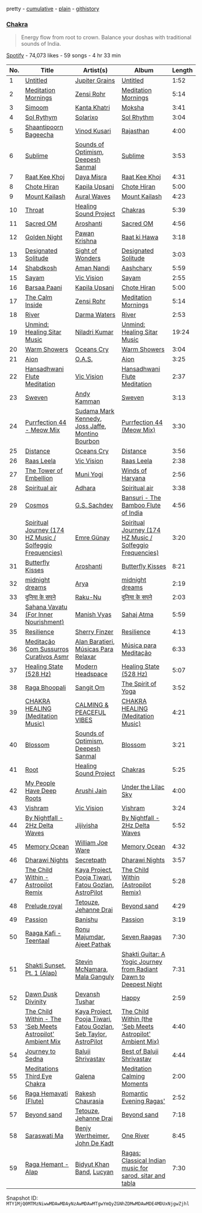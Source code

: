 pretty - [cumulative](/playlists/cumulative/37i9dQZF1DX74VGmwslvwH.md) - [plain](/playlists/plain/37i9dQZF1DX74VGmwslvwH) - [githistory](https://github.githistory.xyz/mackorone/spotify-playlist-archive/blob/main/playlists/plain/37i9dQZF1DX74VGmwslvwH)

### [Chakra](https://open.spotify.com/playlist/37i9dQZF1DX74VGmwslvwH)

> Energy flow from root to crown\. Balance your doshas with traditional sounds of India.

[Spotify](https://open.spotify.com/user/spotify) - 74,073 likes - 59 songs - 4 hr 33 min

| No. | Title | Artist(s) | Album | Length |
|---|---|---|---|---|
| 1 | [Untitled](https://open.spotify.com/track/3tCBeat5YZBwLf61yoQJ9v) | [Jupiter Grains](https://open.spotify.com/artist/6uq3FetPGtr1PNJ4bOzF85) | [Untitled](https://open.spotify.com/album/2aMPmCJLYROlZZMjF92w32) | 1:52 |
| 2 | [Meditation Mornings](https://open.spotify.com/track/5W4ANWiWKDqXSnAy5OMY7f) | [Zensi Rohr](https://open.spotify.com/artist/0hNw8GAS4OY89yOgEwj73C) | [Meditation Mornings](https://open.spotify.com/album/1zB1RPGJ3CromWAHcluklj) | 5:14 |
| 3 | [Simoom](https://open.spotify.com/track/7gR19CaxVW3DfvSfJEGRMT) | [Kanta Khatri](https://open.spotify.com/artist/1AIZ3YGySP9lkL7BulRkA0) | [Moksha](https://open.spotify.com/album/2DEYwbAEe0uXNgWdevqUrw) | 3:41 |
| 4 | [Sol Rythym](https://open.spotify.com/track/1SuOOxR5CYtqp0wUgG6KqK) | [Solarixo](https://open.spotify.com/artist/5McHUSz4tKBSVrwI9JzUhY) | [Sol Rhythm](https://open.spotify.com/album/2AJAJVg6ebdW9pY61qeV6x) | 3:04 |
| 5 | [Shaantipoorn Bageecha](https://open.spotify.com/track/3qqvBjzXGgeyGCTJ5x3OXu) | [Vinod Kusari](https://open.spotify.com/artist/4xt7e7m4JRwjSZ0CUdjUAZ) | [Rajasthan](https://open.spotify.com/album/3lmvyNXwElZPiV3BLpIbDr) | 4:00 |
| 6 | [Sublime](https://open.spotify.com/track/5vu7R3ODOAnvEAlJeFiVWv) | [Sounds of Optimism](https://open.spotify.com/artist/4NBmnaiMNjIDJLGSMuTqC6), [Deepesh Sanmal](https://open.spotify.com/artist/3lnLPZXHgbxQVzCVLuAw7O) | [Sublime](https://open.spotify.com/album/2kZo3OtxlYeAG4NaG1QHOZ) | 3:53 |
| 7 | [Raat Kee Khoj](https://open.spotify.com/track/6aRBPJ1TcZFPPcw07UUSd5) | [Daya Misra](https://open.spotify.com/artist/4ym3cVsniN8Zfiq6c2mKb2) | [Raat Kee Khoj](https://open.spotify.com/album/4fPb0HKS6TEJKuehkk2SG9) | 4:31 |
| 8 | [Chote Hiran](https://open.spotify.com/track/6FTbsYAksvLXAvNf3hQ2JR) | [Kapila Upsani](https://open.spotify.com/artist/1I8JjaC5qvXYmY4vRT3x1W) | [Chote Hiran](https://open.spotify.com/album/5Ks9dlzmU0BGfoqZYDP7gc) | 5:00 |
| 9 | [Mount Kailash](https://open.spotify.com/track/5T7JzSKY03KLxvWWSEug8r) | [Aural Waves](https://open.spotify.com/artist/0rqRKblaWE6B3flDy2r0x0) | [Mount Kailash](https://open.spotify.com/album/1KLmnLjZBOC0q3TXkK6t4e) | 4:23 |
| 10 | [Throat](https://open.spotify.com/track/4qsVxscuN1AUWnwbQ7xADd) | [Healing Sound Project](https://open.spotify.com/artist/2D61uIHGdAYQ6rQ7nFK6Vs) | [Chakras](https://open.spotify.com/album/1Fr1EjvvT0rUD8WHvood3F) | 5:39 |
| 11 | [Sacred OM](https://open.spotify.com/track/2OjO1KxJ0dkXPL9L1lvM2S) | [Aroshanti](https://open.spotify.com/artist/1y6jeiJ1L8vwgt7lHDqRKd) | [Sacred OM](https://open.spotify.com/album/2k2v55z4n0rcXAxfliymH2) | 4:56 |
| 12 | [Golden Night](https://open.spotify.com/track/6mJfau3oJvpYztXxW1fxKi) | [Pawan Krishna](https://open.spotify.com/artist/7MYonYhUeKuW4KKXg3EJ1O) | [Raat ki Hawa](https://open.spotify.com/album/2M9KRROg3X52wfBWWDlkmu) | 3:18 |
| 13 | [Designated Solitude](https://open.spotify.com/track/1KD5sDTDCSj2yPBh3OxQ1i) | [Sight of Wonders](https://open.spotify.com/artist/4TVuWsAEx3S4UnsJhA7QYD) | [Designated Solitude](https://open.spotify.com/album/1DDlDMpNFef0ksiYQCZ6j4) | 3:03 |
| 14 | [Shabdkosh](https://open.spotify.com/track/4eJE88d33ZBAEALNv3fnzv) | [Aman Nandi](https://open.spotify.com/artist/6xc1xUCBEBFTkpn6czPe10) | [Aashchary](https://open.spotify.com/album/25TMsMiB5NoYZqvTX082Xp) | 5:59 |
| 15 | [Sayam](https://open.spotify.com/track/6JgLsdhyec01b0xfFCLkJh) | [Vic Vision](https://open.spotify.com/artist/7sWJw6QdFcubpMrTamBKw0) | [Sayam](https://open.spotify.com/album/1xvXrzInGCTQbr7JXf9SzV) | 2:55 |
| 16 | [Barsaa Paani](https://open.spotify.com/track/6y5EJ69G3DZmM1lzWMuxA4) | [Kapila Upsani](https://open.spotify.com/artist/1I8JjaC5qvXYmY4vRT3x1W) | [Chote Hiran](https://open.spotify.com/album/5Ks9dlzmU0BGfoqZYDP7gc) | 5:00 |
| 17 | [The Calm Inside](https://open.spotify.com/track/5K8PFOnIXazyzWmWuUGVJr) | [Zensi Rohr](https://open.spotify.com/artist/0hNw8GAS4OY89yOgEwj73C) | [Meditation Mornings](https://open.spotify.com/album/1zB1RPGJ3CromWAHcluklj) | 5:14 |
| 18 | [River](https://open.spotify.com/track/5noFpnVfIGs7nLUkfNuEFu) | [Darma Waters](https://open.spotify.com/artist/4nN4oxcvDaWafW2VAmvf7Y) | [River](https://open.spotify.com/album/4Bn5tjd6zeja3ggftvOcf8) | 2:53 |
| 19 | [Unmind: Healing Sitar Music](https://open.spotify.com/track/0zfcjFpv9i0a32XyLb1O07) | [Niladri Kumar](https://open.spotify.com/artist/3Qol2r2jehhR5yKbmk1Dg4) | [Unmind: Healing Sitar Music](https://open.spotify.com/album/7LnF45GfObNwG9qPMKu6qc) | 19:24 |
| 20 | [Warm Showers](https://open.spotify.com/track/2912FSrpfP5O9nzuwSPlDa) | [Oceans Cry](https://open.spotify.com/artist/174Q4UvaXNdNt4KSRrglKi) | [Warm Showers](https://open.spotify.com/album/59jT8Zj0DbyKbF703easKX) | 3:04 |
| 21 | [Aion](https://open.spotify.com/track/0ssdj7toIUWMGFmMVMW7Ge) | [O.A.S.](https://open.spotify.com/artist/1aoMIhif29oGaZGwQJ1oTt) | [Aion](https://open.spotify.com/album/1kkglpZHhzTKTLiYx0AXol) | 3:25 |
| 22 | [Hansadhwani Flute Meditation](https://open.spotify.com/track/4BWaGsqpk4J1BtF8yCdQgH) | [Vic Vision](https://open.spotify.com/artist/7sWJw6QdFcubpMrTamBKw0) | [Hansadhwani Flute Meditation](https://open.spotify.com/album/2LtYdTh9JEqYk1QJ6E6JEp) | 2:37 |
| 23 | [Sweven](https://open.spotify.com/track/7LbnfJ4bZ8UZRcb9l8Txld) | [Andy Kamman](https://open.spotify.com/artist/2bI9xKlbtS0cPS3rQ8x87y) | [Sweven](https://open.spotify.com/album/0Ixj5uPjN9PPtqoPE2u8pS) | 3:13 |
| 24 | [Purrfection 44 \- Meow Mix](https://open.spotify.com/track/18iPekNLWc9PPWe0xwADKb) | [Sudama Mark Kennedy](https://open.spotify.com/artist/3kfvOxAyZ7BXqMLRqcbwms), [Joss Jaffe](https://open.spotify.com/artist/2Nj9Ni0ML57eyiursEE5xx), [Montino Bourbon](https://open.spotify.com/artist/1bXc2vNUSrLcwHgCMPMMRU) | [Purrfection 44 \(Meow Mix\)](https://open.spotify.com/album/5wEbycWmjbR4kxJhxcY0PJ) | 3:30 |
| 25 | [Distance](https://open.spotify.com/track/4cXRe000LxbchXggA2TlrU) | [Oceans Cry](https://open.spotify.com/artist/174Q4UvaXNdNt4KSRrglKi) | [Distance](https://open.spotify.com/album/6idMBEpMSoVX44nJb5jtIW) | 3:56 |
| 26 | [Raas Leela](https://open.spotify.com/track/1p9IZ7vAw0GqeL4YQjUBO3) | [Vic Vision](https://open.spotify.com/artist/7sWJw6QdFcubpMrTamBKw0) | [Raas Leela](https://open.spotify.com/album/71fNvobEJuKbrPAL5RUeQi) | 2:38 |
| 27 | [The Tower of Embellion](https://open.spotify.com/track/76RktDCi1rVj63vpt9u5F0) | [Muni Yogi](https://open.spotify.com/artist/5VMpyeQNlYtPipmkNpxRt0) | [Winds of Haryana](https://open.spotify.com/album/1RR1WACNqmE89FmqtAUW07) | 2:56 |
| 28 | [Spiritual air](https://open.spotify.com/track/1vO99rnyMLcqu6CV7UjBWk) | [Adhara](https://open.spotify.com/artist/6bKoAOFeyeIPboiQcSfbwm) | [Spiritual air](https://open.spotify.com/album/7HYxw9PQJDZXIqiF4LboeU) | 3:38 |
| 29 | [Cosmos](https://open.spotify.com/track/2ZJhL2pkytU1udly94xV7j) | [G.S\. Sachdev](https://open.spotify.com/artist/6jGk8eDMQBWb1IjNLI51Yz) | [Bansuri \- The Bamboo Flute of India](https://open.spotify.com/album/7l6MK2rackkPHiHhCINSxI) | 4:56 |
| 30 | [Spiritual Journey \(174 HZ Music / Solfeggio Frequencies\)](https://open.spotify.com/track/6AbKLbVBoWDYvIFHWLQALe) | [Emre Günay](https://open.spotify.com/artist/25xzu9Ch95wnUGFagBDjix) | [Spiritual Journey \(174 HZ Music / Solfeggio Frequencies\)](https://open.spotify.com/album/1KvIk9EAknrzb8D77qLlzg) | 3:20 |
| 31 | [Butterfly Kisses](https://open.spotify.com/track/6gU1KxLaLZ6qUSMQtPyUxy) | [Aroshanti](https://open.spotify.com/artist/1y6jeiJ1L8vwgt7lHDqRKd) | [Butterfly Kisses](https://open.spotify.com/album/6hL0TZRUEM5WLrQR9bqkOC) | 8:21 |
| 32 | [midnight dreams](https://open.spotify.com/track/3mMpTuuVK1oHRLNubuRE74) | [Arya](https://open.spotify.com/artist/1m0tdSviN7MEKE4ito6M0L) | [midnight dreams](https://open.spotify.com/album/5XPj4Ksx8v4EmP1P54JOMU) | 2:19 |
| 33 | [दुनिया के सपने](https://open.spotify.com/track/7wKteYGjLxGYGYw45SFCS0) | [Raku\-Nu](https://open.spotify.com/artist/19muc2M3JSNOXolYB1Z2Eh) | [दुनिया के सपने](https://open.spotify.com/album/0ihKyQCEMBXP9OzZLvnppA) | 2:03 |
| 34 | [Sahana Vavatu \(For Inner Nourishment\)](https://open.spotify.com/track/2SxQ32cI3A8XBH4535QnwJ) | [Manish Vyas](https://open.spotify.com/artist/4eZcz3z9PEo5TMzkjHlzrK) | [Sahaj Atma](https://open.spotify.com/album/5IZZ9OprXmK2qYkMm11QnB) | 5:59 |
| 35 | [Resilience](https://open.spotify.com/track/7ad0Y8DIZtWtZCvHefq3xg) | [Sherry Finzer](https://open.spotify.com/artist/5udY4J3ruydRyg98yxTRHw) | [Resilience](https://open.spotify.com/album/3nHcATi2dBX2I0IWwvxWMj) | 4:13 |
| 36 | [Meditação Com Sussurros Curativos Asmr](https://open.spotify.com/track/6h2qQOW2ea12UCbU7IXxOK) | [Alan Baratieri](https://open.spotify.com/artist/1FbUxr0wVOPPMFPq9qjv0w), [Músicas Para Relaxar](https://open.spotify.com/artist/1GpHohMWr8ZzO6CkaKOC6G) | [Música para Meditação](https://open.spotify.com/album/2Fw27HBf4XBVIah908hWKn) | 6:33 |
| 37 | [Healing State \(528 Hz\)](https://open.spotify.com/track/1sW6M4j9gYX3OaJQFPVtIA) | [Modern Headspace](https://open.spotify.com/artist/1R9pWwzgOIsl5XMI4WCBRH) | [Healing State \(528 Hz\)](https://open.spotify.com/album/0cOMbJ1RBe4rhgwFkxnnDt) | 5:07 |
| 38 | [Raga Bhoopali](https://open.spotify.com/track/2FvS3T9QA1K7RibQDrTYqc) | [Sangit Om](https://open.spotify.com/artist/51OgTOMeriyJbz07cpve3u) | [The Spirit of Yoga](https://open.spotify.com/album/3twYsK4gKVEaBVOUUdeT88) | 3:52 |
| 39 | [CHAKRA HEALING \(Meditation Music\)](https://open.spotify.com/track/6rNmdoYbDXjqnslT2NbJTK) | [CALMING & PEACEFUL VIBES](https://open.spotify.com/artist/0Kzexs0X9tAOobFWG68J7x) | [CHAKRA HEALING \(Meditation Music\)](https://open.spotify.com/album/2X1JJ00htpKDWqWNCMPN1N) | 4:21 |
| 40 | [Blossom](https://open.spotify.com/track/3NDKacIupHEbaXig16Rd96) | [Sounds of Optimism](https://open.spotify.com/artist/4NBmnaiMNjIDJLGSMuTqC6), [Deepesh Sanmal](https://open.spotify.com/artist/3lnLPZXHgbxQVzCVLuAw7O) | [Blossom](https://open.spotify.com/album/7ICFrUMGEsDYWx3XehREpH) | 3:21 |
| 41 | [Root](https://open.spotify.com/track/2bUpNGlxoI9QpTOrmTNqFM) | [Healing Sound Project](https://open.spotify.com/artist/2D61uIHGdAYQ6rQ7nFK6Vs) | [Chakras](https://open.spotify.com/album/1Fr1EjvvT0rUD8WHvood3F) | 5:25 |
| 42 | [My People Have Deep Roots](https://open.spotify.com/track/4U1XhaYJ7hbOGKmUxY5PWZ) | [Arushi Jain](https://open.spotify.com/artist/7vQf39VMZhNhPo54R8hIzJ) | [Under the Lilac Sky](https://open.spotify.com/album/3S4DtRVn4tjo9Q39e0lJC2) | 4:00 |
| 43 | [Vishram](https://open.spotify.com/track/14uHrpJDryglZGbZ00E25V) | [Vic Vision](https://open.spotify.com/artist/7sWJw6QdFcubpMrTamBKw0) | [Vishram](https://open.spotify.com/album/0eRoacAVuWXpwGjuawLvDI) | 3:24 |
| 44 | [By Nightfall \- 2Hz Delta Waves](https://open.spotify.com/track/7HEb0RAKvRXBmSeSKczqBz) | [Jijivisha](https://open.spotify.com/artist/0W3mFGcxXtnwkpgphwjYxk) | [By Nightfall \- 2Hz Delta Waves](https://open.spotify.com/album/4fMBn3FQMaPxe6CPOuIUCu) | 5:52 |
| 45 | [Memory Ocean](https://open.spotify.com/track/4BGxF3vzN2eQ3EMz4ApThm) | [William Joe Ware](https://open.spotify.com/artist/4sdgGI2VBvg1l0APfrbhHm) | [Memory Ocean](https://open.spotify.com/album/19F44nYOaQGepqwD9QsJXa) | 4:32 |
| 46 | [Dharawi Nights](https://open.spotify.com/track/7J0ZO7IO5rcPG5cbTWoRuF) | [Secretpath](https://open.spotify.com/artist/3CgMjC9kBPZPgUZEmcjsnU) | [Dharawi Nights](https://open.spotify.com/album/1ZVSgPi74n655eUn8cXdGI) | 3:57 |
| 47 | [The Child Within \- Astropilot Remix](https://open.spotify.com/track/0WmPkg7qg9NMRCvDbTeiGj) | [Kaya Project](https://open.spotify.com/artist/4TFmgYfhLJxF6nL8WDSnWV), [Pooja Tiwari](https://open.spotify.com/artist/5MDvAeupq312AkEWTGblZf), [Fatou Gozlan](https://open.spotify.com/artist/5uE7jx3Z4cbh2OzuG6aLw6), [AstroPilot](https://open.spotify.com/artist/2z658O7sY52T18CIOqUcws) | [The Child Within \(Astropilot Remix\)](https://open.spotify.com/album/6Gy9I2bThPV5dp1Hrsn5bQ) | 5:28 |
| 48 | [Prelude royal](https://open.spotify.com/track/2KSXoyYQGhKFrl887etlVz) | [Tetouze](https://open.spotify.com/artist/4L2vZe0dcqomV8OAhWNmQy), [Jehanne Drai](https://open.spotify.com/artist/0GCwjBKMBF9vSKb8YbxkmF) | [Beyond sand](https://open.spotify.com/album/1U5sg1ejtfqOh4FAEzmODB) | 4:29 |
| 49 | [Passion](https://open.spotify.com/track/10N4pUn5NmbJTodGCJSV4I) | [Banishu](https://open.spotify.com/artist/1QZvqFFagrFlGk46JD2WNi) | [Passion](https://open.spotify.com/album/7KsHiZ06JKArEPc8LMdP2w) | 3:19 |
| 50 | [Raaga Kafi \- Teentaal](https://open.spotify.com/track/4G526MTBK3TpdNBpvvYO3Z) | [Ronu Majumdar](https://open.spotify.com/artist/2BtkOvKNQUqyBvK5pnSx3P), [Ajeet Pathak](https://open.spotify.com/artist/6RewthLD9pGHUn5dmLVaBh) | [Seven Raagas](https://open.spotify.com/album/2DhxWPxZBSFirR62g3I4Zd) | 7:30 |
| 51 | [Shakti Sunset, Pt\. 1 \(Alap\)](https://open.spotify.com/track/2hE86J1u0gByjj8WXpktfZ) | [Stevin McNamara](https://open.spotify.com/artist/3n25Lt7Pj891H5zFEywMX8), [Mala Ganguly](https://open.spotify.com/artist/3lRG8ptwPxwEtvwKF2krjd) | [Shakti Guitar: A Yogic Journey from Radiant Dawn to Deepest Night](https://open.spotify.com/album/49SZlnNYS7fqBLTy1588Y7) | 7:31 |
| 52 | [Dawn Dusk Divinity](https://open.spotify.com/track/3Gs2uBopmgSkqI6Ww2IYnm) | [Devansh Tushar](https://open.spotify.com/artist/6A6XOlnYgaiM9qfRvSIHQL) | [Happy](https://open.spotify.com/album/6FXJ200cFy73fvSBZm0xfJ) | 2:59 |
| 53 | [The Child Within \- The 'Seb Meets Astropilot' Ambient Mix](https://open.spotify.com/track/4PDnVvoXjz4MTMHehCWxgF) | [Kaya Project](https://open.spotify.com/artist/4TFmgYfhLJxF6nL8WDSnWV), [Pooja Tiwari](https://open.spotify.com/artist/5MDvAeupq312AkEWTGblZf), [Fatou Gozlan](https://open.spotify.com/artist/5uE7jx3Z4cbh2OzuG6aLw6), [Seb Taylor](https://open.spotify.com/artist/2OvXxjn0r118YKl6bR43ty), [AstroPilot](https://open.spotify.com/artist/2z658O7sY52T18CIOqUcws) | [The Child Within \(the 'Seb Meets Astropilot' Ambient Mix\)](https://open.spotify.com/album/2HAHOMAASHby5AM4HbCCyv) | 4:40 |
| 54 | [Journey to Sedna](https://open.spotify.com/track/2c3K1MgWaia5FlzbRBwLnb) | [Baluji Shrivastav](https://open.spotify.com/artist/6W1YoudRbtmvymApgIb238) | [Best of Baluji Shrivastav](https://open.spotify.com/album/3dRqYrgTY9N0AdfP8LAfJQ) | 4:44 |
| 55 | [Meditations Third Eye Chakra](https://open.spotify.com/track/1TUifxkD9ZLVQupgC941Qm) | [Galena](https://open.spotify.com/artist/4GAMegno5DQ6gPus0t890O) | [Meditation Calming Moments](https://open.spotify.com/album/4osfgjir0tiXmUy3kFLwHT) | 2:00 |
| 56 | [Raga Hemavati \(Flute\)](https://open.spotify.com/track/5lSSnYTe9Fm2KsHSnybC4F) | [Rakesh Chaurasia](https://open.spotify.com/artist/10LLaI6A4jACT6M5ddEEFg) | [Romantic Evening Ragas'](https://open.spotify.com/album/5nYb3oYwbDYkWyb85ShfyM) | 2:52 |
| 57 | [Beyond sand](https://open.spotify.com/track/6acWuuAAdgHHOFc30KHURk) | [Tetouze](https://open.spotify.com/artist/4L2vZe0dcqomV8OAhWNmQy), [Jehanne Drai](https://open.spotify.com/artist/0GCwjBKMBF9vSKb8YbxkmF) | [Beyond sand](https://open.spotify.com/album/1U5sg1ejtfqOh4FAEzmODB) | 7:18 |
| 58 | [Saraswati Ma](https://open.spotify.com/track/5cIlLDsVPVUGSivIhXUQd5) | [Benjy Wertheimer](https://open.spotify.com/artist/2Y4VeDUhZAE8UfGXqZJ7dX), [John De Kadt](https://open.spotify.com/artist/3rd5aojNBopxBjaZdoLOrb) | [One River](https://open.spotify.com/album/67gLMrueyFRoD48NwVZ4qk) | 8:45 |
| 59 | [Raga Hemant \- Alap](https://open.spotify.com/track/6imQ2eamWdJ6vFTIoQZGD2) | [Bidyut Khan Band](https://open.spotify.com/artist/1gOYLPSgVPPiSIsaBHh5Xd), [Lucyan](https://open.spotify.com/artist/00iiLc3ejnD5C6rjCjWned) | [Ragas: Classical Indian music for sarod, sitar and tabla](https://open.spotify.com/album/08CSfF5H2SWzz5KKX5tngY) | 7:30 |

Snapshot ID: `MTY1MjQ0MTMzNiwwMDAwMDAyNzAwMDAwMTgwYmQyZGNhZDMwMDAwMDE4MDUxNjgwZjhl`
